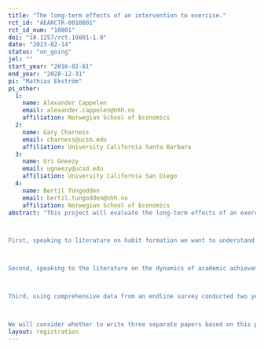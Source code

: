 ```yaml
---
title: "The long-term effects of an intervention to exercise."
rct_id: "AEARCTR-0010801"
rct_id_num: "10801"
doi: "10.1257/rct.10801-1.0"
date: "2023-02-14"
status: "on_going"
jel: ""
start_year: "2016-02-01"
end_year: "2028-12-31"
pi: "Mathias Ekström"
pi_other:
  1:
    name: Alexander Cappelen
    email: alexander.cappelen@nhh.no
    affiliation: Norwegian School of Economics
  2:
    name: Gary Charness
    email: charness@ucsb.edu
    affiliation: University California Santa Barbara
  3:
    name: Uri Gneezy
    email: ugneezy@ucsd.edu
    affiliation: University California San Diego
  4:
    name: Bertil Tungodden
    email: bertil.tungodden@nhh.no
    affiliation: Norwegian School of Economics
abstract: "This project will evaluate the long-term effects of an exercise intervention among university students. The exercise intervention consisted of a free gym membership in the academic spring semester of 2016 (January – June), and was provided as part of a randomized-controlled trial, where a total of 778 university students in Bergen, Norway, participated: 398 students received the free gym card and were thus treated, whereas the remaining students did not receive free access to attend the student gym and thus constitute the control group. The immediate effects of the intervention – i.e., the effects in the spring semester 2016 – are documented in the published article “Exercise Improves Academic Performance” (forthcoming in the Journal of Political Economy), which in turn built on the pre-analysis plan AEARCTR-0001949. In the current project we will investigate the long-term effects of the intervention – i.e., the effects after the free gym card expired in June 2016 – addressing three distinct research questions.  

First, speaking to literature on habit formation we want to understand whether the exercise intervention enabled the formation of an exercise habit in subsequent semesters (focusing on the fall 2016). More specifically, we will analyze whether treated students are more likely to buy a gym card at a cost (capturing people's exercise intentions) as well as actual gym attendance using administrative scanner data.    

Second, speaking to the literature on the dynamics of academic achievements, we will analyze whether the boost in completed study points observed in the spring 2016 (caused by the exercise intervention) promotes sustained academic success or whether it crowds out academic performance in subsequent semesters (focusing on the fall 2016). Importantly, the long-term effects on academic performance may be completely independent of whether exercise is habitual or not.

Third, using comprehensive data from an endline survey conducted two years after the intervention (spring 2018, 92% response rate) we will adress the effects of the exercise intervention on a broader set of life outcomes (outside the sphere of exercise and academic performance), including a health index, BMI, life satisfaction, a self-control index, and occupational status.

We will consider whether to write three separate papers based on this project or bundle the findings into one paper, but for complete overview we specify all the analysis in one single pre-plan."
layout: registration
---
```


